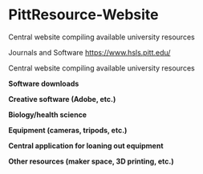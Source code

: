 # PittResource-Website
Central website compiling available university resources

Journals and Software
  https://www.hsls.pitt.edu/

Central website compiling available university resources

**Software downloads**

**Creative software (Adobe, etc.)**

**Biology/health science**

**Equipment (cameras, tripods, etc.)**

**Central application for loaning out equipment**

**Other resources (maker space, 3D printing, etc.)**
